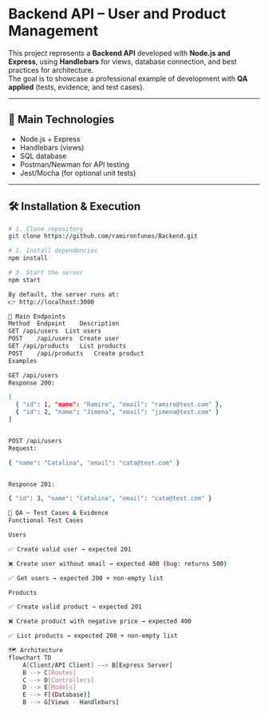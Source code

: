 # Backend API – User and Product Management

This project represents a **Backend API** developed with **Node.js and Express**, using **Handlebars** for views, database connection, and best practices for architecture.  
The goal is to showcase a professional example of development with **QA applied** (tests, evidence, and test cases).

---

## 🚀 Main Technologies
- Node.js + Express  
- Handlebars (views)  
- SQL database  
- Postman/Newman for API testing  
- Jest/Mocha (for optional unit tests)

---

## 🛠️ Installation & Execution
```bash
# 1. Clone repository
git clone https://github.com/ramironfunes/Backend.git

# 2. Install dependencies
npm install

# 3. Start the server
npm start

By default, the server runs at:
👉 http://localhost:3000

📌 Main Endpoints
Method	Endpoint	Description
GET	/api/users	List users
POST	/api/users	Create user
GET	/api/products	List products
POST	/api/products	Create product
Examples

GET /api/users
Response 200:

[
  { "id": 1, "name": "Ramiro", "email": "ramiro@test.com" },
  { "id": 2, "name": "Jimena", "email": "jimena@test.com" }
]


POST /api/users
Request:

{ "name": "Catalina", "email": "cata@test.com" }


Response 201:

{ "id": 3, "name": "Catalina", "email": "cata@test.com" }

🧪 QA – Test Cases & Evidence
Functional Test Cases

Users

✅ Create valid user → expected 201

❌ Create user without email → expected 400 (bug: returns 500)

✅ Get users → expected 200 + non-empty list

Products

✅ Create valid product → expected 201

❌ Create product with negative price → expected 400

✅ List products → expected 200 + non-empty list

🗺️ Architecture
flowchart TD
    A[Client/API Client] --> B[Express Server]
    B --> C[Routes]
    C --> D[Controllers]
    D --> E[Models]
    E --> F[(Database)]
    B --> G[Views - Handlebars]

